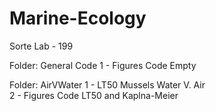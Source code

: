 # Marine-Ecology
Sorte Lab - 199

Folder: General Code
1 - Figures Code Empty
<br/>

Folder: AirVWater
1 - LT50 Mussels Water V. Air <br/>
2 - Figures Code LT50 and Kaplna-Meier

